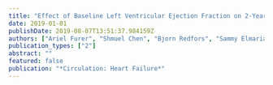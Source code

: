 ```yaml
---
title: "Effect of Baseline Left Ventricular Ejection Fraction on 2-Year Outcomes After Transcatheter Aortic Valve Replacement: Analysis of the PARTNER 2 Trials"
date: 2019-01-01
publishDate: 2019-08-07T13:51:37.984159Z
authors: ["Ariel Furer", "Shmuel Chen", "Bjorn Redfors", "Sammy Elmariah", "Philippe Pibarot", "Howard C Herrmann", "Rebecca T Hahn", "Susheel Kodali", "Vinod H Thourani", "Pamela S Douglas", " others"]
publication_types: ["2"]
abstract: ""
featured: false
publication: "*Circulation: Heart Failure*"
---
```


